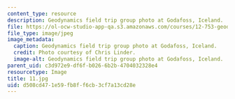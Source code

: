 ```yaml
---
content_type: resource
description: Geodynamics field trip group photo at Godafoss, Iceland.
file: https://ol-ocw-studio-app-qa.s3.amazonaws.com/courses/12-753-geodynamics-seminar-spring-2006/d508cd471e59fb8ff6cb3cf7a13cd28e_11.jpg
file_type: image/jpeg
image_metadata:
  caption: Geodynamics field trip group photo at Godafoss, Iceland.
  credit: Photo courtesy of Chris Linder.
  image-alt: Geodynamics field trip group photo at Godafoss, Iceland.
parent_uid: c3d972e9-df6f-b026-6b2b-4704032328e4
resourcetype: Image
title: 11.jpg
uid: d508cd47-1e59-fb8f-f6cb-3cf7a13cd28e
---
```

